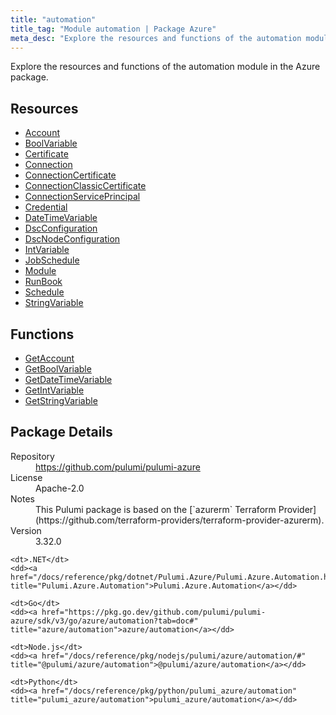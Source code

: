```yaml
---
title: "automation"
title_tag: "Module automation | Package Azure"
meta_desc: "Explore the resources and functions of the automation module in the Azure package."
---
```


<!-- WARNING: this file was generated by Pulumi Docs Generator. -->
<!-- Do not edit by hand unless you're certain you know what you are doing! -->

Explore the resources and functions of the automation module in the Azure package.

<h2 id="resources">Resources</h2>
<ul class="api">
    <li><a href="account" title="Account"><span class="symbol resource"></span>Account</a></li>
    <li><a href="boolvariable" title="BoolVariable"><span class="symbol resource"></span>BoolVariable</a></li>
    <li><a href="certificate" title="Certificate"><span class="symbol resource"></span>Certificate</a></li>
    <li><a href="connection" title="Connection"><span class="symbol resource"></span>Connection</a></li>
    <li><a href="connectioncertificate" title="ConnectionCertificate"><span class="symbol resource"></span>ConnectionCertificate</a></li>
    <li><a href="connectionclassiccertificate" title="ConnectionClassicCertificate"><span class="symbol resource"></span>ConnectionClassicCertificate</a></li>
    <li><a href="connectionserviceprincipal" title="ConnectionServicePrincipal"><span class="symbol resource"></span>ConnectionServicePrincipal</a></li>
    <li><a href="credential" title="Credential"><span class="symbol resource"></span>Credential</a></li>
    <li><a href="datetimevariable" title="DateTimeVariable"><span class="symbol resource"></span>DateTimeVariable</a></li>
    <li><a href="dscconfiguration" title="DscConfiguration"><span class="symbol resource"></span>DscConfiguration</a></li>
    <li><a href="dscnodeconfiguration" title="DscNodeConfiguration"><span class="symbol resource"></span>DscNodeConfiguration</a></li>
    <li><a href="intvariable" title="IntVariable"><span class="symbol resource"></span>IntVariable</a></li>
    <li><a href="jobschedule" title="JobSchedule"><span class="symbol resource"></span>JobSchedule</a></li>
    <li><a href="module" title="Module"><span class="symbol resource"></span>Module</a></li>
    <li><a href="runbook" title="RunBook"><span class="symbol resource"></span>RunBook</a></li>
    <li><a href="schedule" title="Schedule"><span class="symbol resource"></span>Schedule</a></li>
    <li><a href="stringvariable" title="StringVariable"><span class="symbol resource"></span>StringVariable</a></li>
</ul>

<h2 id="functions">Functions</h2>
<ul class="api">
    <li><a href="getaccount" title="GetAccount"><span class="symbol function"></span>GetAccount</a></li>
    <li><a href="getboolvariable" title="GetBoolVariable"><span class="symbol function"></span>GetBoolVariable</a></li>
    <li><a href="getdatetimevariable" title="GetDateTimeVariable"><span class="symbol function"></span>GetDateTimeVariable</a></li>
    <li><a href="getintvariable" title="GetIntVariable"><span class="symbol function"></span>GetIntVariable</a></li>
    <li><a href="getstringvariable" title="GetStringVariable"><span class="symbol function"></span>GetStringVariable</a></li>
</ul>

<h2 id="package-details">Package Details</h2>
<dl class="package-details">
	<dt>Repository</dt>
	<dd><a href="https://github.com/pulumi/pulumi-azure">https://github.com/pulumi/pulumi-azure</a></dd>
	<dt>License</dt>
	<dd>Apache-2.0</dd>
	<dt>Notes</dt>
	<dd>This Pulumi package is based on the [`azurerm` Terraform Provider](https://github.com/terraform-providers/terraform-provider-azurerm).</dd>
	<dt>Version</dt>
	<dd>3.32.0</dd>
</dl>



<dl class="tabular">

    <dt>.NET</dt>
    <dd><a href="/docs/reference/pkg/dotnet/Pulumi.Azure/Pulumi.Azure.Automation.html" title="Pulumi.Azure.Automation">Pulumi.Azure.Automation</a></dd>

    <dt>Go</dt>
    <dd><a href="https://pkg.go.dev/github.com/pulumi/pulumi-azure/sdk/v3/go/azure/automation?tab=doc#" title="azure/automation">azure/automation</a></dd>

    <dt>Node.js</dt>
    <dd><a href="/docs/reference/pkg/nodejs/pulumi/azure/automation/#" title="@pulumi/azure/automation">@pulumi/azure/automation</a></dd>

    <dt>Python</dt>
    <dd><a href="/docs/reference/pkg/python/pulumi_azure/automation" title="pulumi_azure/automation">pulumi_azure/automation</a></dd>

</dl>

